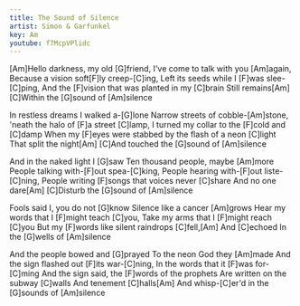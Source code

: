 ```yaml
---
title: The Sound of Silence
artist: Simon & Garfunkel
key: Am
youtube: f7McpVPlidc
---
```

[Am]Hello darkness, my old [G]friend,
I've come to talk with you [Am]again,
Because a vision soft[F]ly creep-[C]ing,
Left its seeds while I [F]was slee-[C]ping,
And the [F]vision that was planted in my [C]brain
Still remains[Am]
[C]Within the [G]sound of [Am]silence


In restless dreams I walked a-[G]lone
Narrow streets of cobble-[Am]stone,
'neath the halo of [F]a street [C]lamp,
I turned my collar to the [F]cold and [C]damp
When my [F]eyes were stabbed by the flash of a neon [C]light
That split the night[Am]
[C]And touched the [G]sound of [Am]silence


And in the naked light I [G]saw
Ten thousand people, maybe [Am]more
People talking with-[F]out spea-[C]king,
People hearing with-[F]out liste-[C]ning,
People writing [F]songs that voices never [C]share
And no one dare[Am]
[C]Disturb the [G]sound of [Am]silence


Fools said I, you do not [G]know
Silence like a cancer [Am]grows
Hear my words that I [F]might teach [C]you,
Take my arms that I [F]might reach [C]you
But my [F]words like silent raindrops [C]fell,[Am]
And [C]echoed
In the [G]wells of [Am]silence


And the people bowed and [G]prayed
To the neon God they [Am]made
And the sign flashed out [F]its war-[C]ning,
In the words that it [F]was for-[C]ming
And the sign said, the [F]words of the prophets
Are written on the subway [C]walls
And tenement [C]halls[Am]
And whisp-[C]er'd in the [G]sounds of [Am]silence
